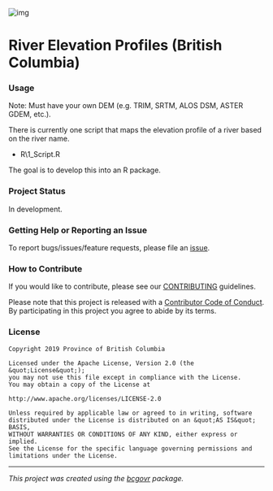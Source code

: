 ![img](https://img.shields.io/badge/Lifecycle-Experimental-339999)

River Elevation Profiles (British Columbia)
========================

### Usage

Note: Must have your own DEM (e.g. TRIM, SRTM, ALOS DSM, ASTER GDEM, etc.). 

There is currently one script that maps the elevation profile of a river based on the river name.

-   R\1_Script.R

The goal is to develop this into an R package. 


### Project Status

In development. 

### Getting Help or Reporting an Issue

To report bugs/issues/feature requests, please file an
[issue](https://github.com/bcgov/Project_River_Profiles/issues/).

### How to Contribute

If you would like to contribute, please see our
[CONTRIBUTING](CONTRIBUTING.md) guidelines.

Please note that this project is released with a [Contributor Code of
Conduct](CODE_OF_CONDUCT.md). By participating in this project you agree
to abide by its terms.

### License

    Copyright 2019 Province of British Columbia

    Licensed under the Apache License, Version 2.0 (the &quot;License&quot;);
    you may not use this file except in compliance with the License.
    You may obtain a copy of the License at

    http://www.apache.org/licenses/LICENSE-2.0

    Unless required by applicable law or agreed to in writing, software distributed under the License is distributed on an &quot;AS IS&quot; BASIS,
    WITHOUT WARRANTIES OR CONDITIONS OF ANY KIND, either express or implied.
    See the License for the specific language governing permissions and limitations under the License.

------------------------------------------------------------------------

*This project was created using the
[bcgovr](https://github.com/bcgov/bcgovr) package.*
